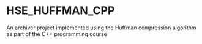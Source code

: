 # HSE_HUFFMAN_CPP
An archiver project implemented using the Huffman compression algorithm as part of the C++ programming course
